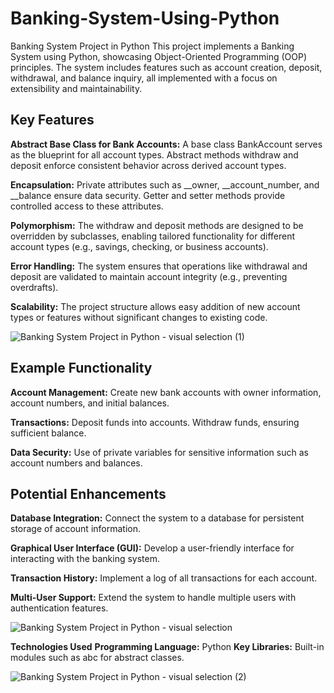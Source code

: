 # Banking-System-Using-Python

Banking System Project in Python
This project implements a Banking System using Python, showcasing Object-Oriented Programming (OOP) principles. The system includes features such as account creation, deposit, withdrawal, and balance inquiry, all implemented with a focus on extensibility and maintainability.
## 
## Key Features

**Abstract Base Class for Bank Accounts:**
    A base class BankAccount serves as the blueprint for all account types.
    Abstract methods withdraw and deposit enforce consistent behavior across derived account types.
    
**Encapsulation:**
    Private attributes such as __owner, __account_number, and __balance ensure data security.
    Getter and setter methods provide controlled access to these attributes.
    
**Polymorphism:**
    The withdraw and deposit methods are designed to be overridden by subclasses, enabling tailored functionality for different account types (e.g., savings, checking, or business accounts).
    
**Error Handling:**
    The system ensures that operations like withdrawal and deposit are validated to maintain account integrity (e.g., preventing overdrafts).
    
**Scalability:**
    The project structure allows easy addition of new account types or features without significant changes to existing code.


![Banking System Project in Python - visual selection (1)](https://github.com/user-attachments/assets/6c756ce9-b58e-4feb-abc4-ff5f538c9c36)

    
## Example Functionality
**Account Management:**
Create new bank accounts with owner information, account numbers, and initial balances.

**Transactions:**
Deposit funds into accounts.
Withdraw funds, ensuring sufficient balance.

**Data Security:**
Use of private variables for sensitive information such as account numbers and balances.


## Potential Enhancements
**Database Integration:**
Connect the system to a database for persistent storage of account information.

**Graphical User Interface (GUI):**
Develop a user-friendly interface for interacting with the banking system.

**Transaction History:**
Implement a log of all transactions for each account.

**Multi-User Support:**
Extend the system to handle multiple users with authentication features.


![Banking System Project in Python - visual selection](https://github.com/user-attachments/assets/a2469efd-1176-44ce-8640-94aceb759d39)


 **Technologies Used**
    **Programming Language:** Python
    **Key Libraries:** Built-in modules such as abc for abstract classes.


![Banking System Project in Python - visual selection (2)](https://github.com/user-attachments/assets/cc2cbaf0-07b2-41fe-b5c6-e3758fff5363)

